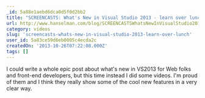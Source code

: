 ```yaml
---
_id: 5a88e1aebd6dca0d5f0d2bb2
title: "SCREENCASTS: What's New in Visual Studio 2013 - learn over lunch!"
url: http://www.hanselman.com/blog/SCREENCASTSWhatsNewInVisualStudio2013LearnOverLunch.aspx
category: videos
slug: 'screencasts-whats-new-in-visual-studio-2013-learn-over-lunch'
user_id: 5a83ce59d6eb0005c4ecda2c
createdOn: '2013-10-26T07:22:08.000Z'
tags: []
---
```


I could write a whole epic post about what's new in VS2013 for Web folks and front-end developers, but this time instead I did some videos. I'm proud of them and I think they really show some of the cool new features in a very clear way.

